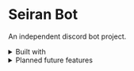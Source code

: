 # Seiran Bot
An independent discord bot project.

<details>
<summary> Built with</summary>

### Languages and Frameworks
- Python 3.12
- Discord.py 
- HTML and markdown (project page and GitHub)

### libraries
- python-dotenv

### external
- GitHub

</details>

<details>
<summary> Planned future features </summary>
- Generally more commands
    - RSVP/roll call commands for hosting discord events
    - Mini games
        - Rock paper scissors
        - black jack
- User specific profiles and responses
    - Using MongoDB to store information for each user that interacts
- Hosting bot online through Google Cloud or other similar service
</details>

